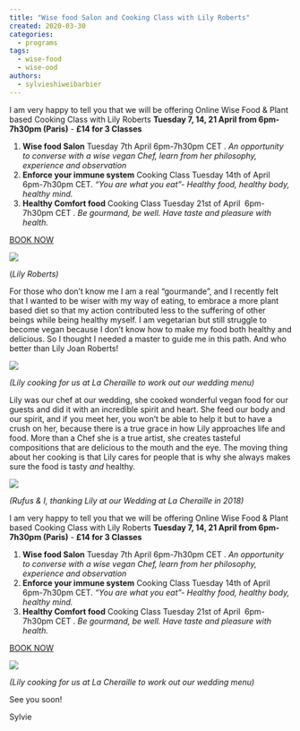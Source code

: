 ```yaml
---
title: "Wise food Salon and Cooking Class with Lily Roberts"
created: 2020-03-30
categories: 
  - programs
tags: 
  - wise-food
  - wise-ood
authors: 
  - sylvieshiweibarbier
---
```


I am very happy to tell you that we will be offering Online Wise Food & Plant based Cooking Class with Lily Roberts **Tuesday 7, 14, 21 April from 6pm-7h30pm (Paris)** - **£14 for 3 Classes**

1. **Wise food Salon** Tuesday 7th April 6pm-7h30pm CET . _An opportunity to converse with a wise vegan Chef, learn from her philosophy, experience and observation_ 
2. **Enforce your immune system** Cooking Class Tuesday 14th of April 6pm-7h30pm CET. _“You are what you eat”- Healthy food, healthy body, healthy mind._
3. **Healthy Comfort food** Cooking Class Tuesday 21st of April  6pm-7h30pm CET . _Be gourmand, be well. Have taste and pleasure with health._

[BOOK NOW](https://ti.to/art-earth-tech/online-calls)

![](https://lh5.googleusercontent.com/JbTbbCFZaZJ83tKlWRNDr8C1_F89xLFRghymR9DPkuN6CGUFLiqxCyjwcmtg0_1W5ElLROB1U1YmzV2uGDG4iORpZPeyGww_0B49PXOOTxmk0f5kmOrAUC6HIIlLAlGefaFFbhXS)

(_Lily Roberts)_

For those who don’t know me I am a real “gourmande”, and I recently felt that I wanted to be wiser with my way of eating, to embrace a more plant based diet so that my action contributed less to the suffering of other beings while being healthy myself. I am vegetarian but still struggle to become vegan because I don’t know how to make my food both healthy and delicious. So I thought I needed a master to guide me in this path. And who better than Lily Joan Roberts! 

![](/assets/images/snapseed1.jpg)

_(Lily cooking for us at La Cheraille to work out our wedding menu)_

Lily was our chef at our wedding, she cooked wonderful vegan food for our guests and did it with an incredible spirit and heart. She feed our body and our spirit, and if you meet her, you won’t be able to help it but to have a crush on her, because there is a true grace in how Lily approaches life and food. More than a Chef she is a true artist, she creates tasteful compositions that are delicious to the mouth and the eye. The moving thing about her cooking is that Lily cares for people that is why she always makes sure the food is tasty _and_ healthy.

![](/assets/images/sylvierufusdayone918.jpg)

_(Rufus & I, thanking Lily at our Wedding at La Cheraille in 2018)_

I am very happy to tell you that we will be offering Online Wise Food & Plant based Cooking Class with Lily Roberts **Tuesday 7, 14, 21 April from 6pm-7h30pm (Paris)** - **£14 for 3 Classes**

1. **Wise food Salon** Tuesday 7th April 6pm-7h30pm CET . _An opportunity to converse with a wise vegan Chef, learn from her philosophy, experience and observation_ 
2. **Enforce your immune system** Cooking Class Tuesday 14th of April 6pm-7h30pm CET. _“You are what you eat”- Healthy food, healthy body, healthy mind._
3. **Healthy Comfort food** Cooking Class Tuesday 21st of April  6pm-7h30pm CET . _Be gourmand, be well. Have taste and pleasure with health._

[BOOK NOW](https://ti.to/art-earth-tech/online-calls)

![](/assets/images/snapseed2.jpg)

_(Lily cooking for us at La Cheraille to work out our wedding menu)_

See you soon!

Sylvie
